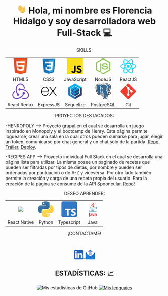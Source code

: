 <h1 align="center">
  <img src="./icons/Hi.gif" 
       width="30px"> Hola, mi nombre es Florencia Hidalgo y soy desarrolladora web Full-Stack 💻
</h1>

<p align="center">SKILLS:</p>

<div align="center">
    <table>
    <tr>
    <td align="center"><img height="50px" src="./icons/w3_html5-icon.svg"></td>
    <td align="center"><img height="50px" src="./icons/css3.svg"></td>
    <td align="center"><img height="50px" src="./icons/JavaScript_logo_2.svg.png"></td>
    <td align="center"><img height="50px" src="./icons/nodejs-icon.svg"></td>
    <td align="center"><img height="50px" src="./icons/reactjs-icon.svg"></td>
    </tr>
    <tr>
        <td align="center">HTML5</td>
        <td align="center">CSS3</td>
        <td align="center">JavaScript</td>
        <td align="center">NodeJS</td>
        <td align="center">ReactJS</td>
    </tr>
    <tr>
    <td align="center"><img height="50px" src="./icons/redux.svg"></td>
    <td align="center"><img height="50px" src="./icons/expressjs-icon.svg"></td>
    <td align="center"><img height="50px" src="./icons/sequelizejs-icon.svg"></td>
    <td align="center"><img height="50px" src="./icons/postgresql-icon.svg"></td>
    <td align="center"><img height="50px" src="./icons/git-scm-icon.svg"></td>
    </tr>
    <tr>
        <td align="center">React Redux</td>
        <td align="center">ExpressJS</td>
        <td align="center">Sequelize</td>
        <td align="center">PostgreSQL</td>
        <td align="center">Git</td>
    </tr>
    </table>
</div>

<p align="center">PROYECTOS DESTACADOS: </p>

-HENROPOLY  --> Proyecto grupal en el cual se desarrolla un juego inspirado en Monopoly y el bootcamp de Henry. Esta página permite loguearse, crear una sala en la cual otros pueden sumarse para jugar, elegir un token, comunicarse por chat general y un chat solo de la partida. [Repo](https://github.com/matiasgarrid0/Henropoly), [Tráiler](https://www.youtube.com/watch?v=5Sy9q5CwvDQ), [Deploy](https://henropoly.vercel.app/).
<br>

-RECIPES APP  --> Proyecto individual Full Stack en el cual se desarrolla una página lista para utilizar. La misma posee un paginado de recetas que pueden ser filtradas por tipos de dietas, por nombre y pueden ser ordenadas por puntuación o de A-Z y viceversa. Por otro lado también permite la creación y carga de una receta propia del usuario. 
Para la creación de la página se consume de la API Spooncular. [Repo!](https://github.com/FlorenciaHQ/PI-Food-FT15a)
<br>

<p align="center">DESEO APRENDER:</p>

<div align="center">
    <table>
    <tr>
    <td align="center"><img height="50px" src="https://raw.githubusercontent.com/kristerkari/react-native-svg-transformer/master/images/react-native-logo.png"></td>
    <td align="center"><img height="50px" src="./icons/python.svg.png"></td>
    <td align="center"><img height="50px" src="./icons/Typescript.svg.png"></td>
    <td align="center"><img height="50px" src="./icons/java.png"></td>
    </tr>
    <tr>
        <td align="center">React Native</td>
        <td align="center">Python</td>
        <td align="center">Typescript</td>
        <td align="center">Java</td>
    </tr>
    </table>
</div>


<p align="center">¡CONTACTAME!<p>
  
<h1 align="center">
  
<a target="_blank" href="https://www.linkedin.com/in/florencia-hidalgo-quiroz/">
  <img align="center" 
       alt="Linkdein" 
       width="30px" 
       src="./icons/linledin.webp" />
  </a>

  
<a target="_blank" href="mailto:florenciahidalgoq@gmail.com">
  <img align="center" 
       alt="gmail" 
       width="30px" 
       src="./icons/email.webp" />
  </a>
</h1>

<div align="center">
<H2 align="center"><strong>ESTADÍSTICAS: 📈
  </strong>
</H2>

![Mis estadísticas de GitHub](https://github-readme-stats.vercel.app/api?username=FlorenciaHQ&show_icons=true&theme=tokyonight)
[![Mis lenguajes](https://github-readme-stats.vercel.app/api/top-langs/?username=FlorenciaHQ&theme=tokyonight)](https://github.com/anuraghazra/github-readme-stats)
</div>

